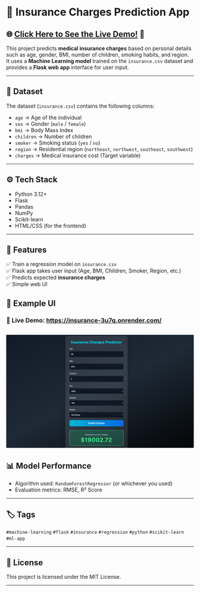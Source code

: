 # 🏥 Insurance Charges Prediction App
## 🌐 **<a href="https://insurance-3u7q.onrender.com/" target="_blank">Click Here to See the Live Demo!</a>** 🚀

This project predicts **medical insurance charges** based on personal details such as age, gender, BMI, number of children, smoking habits, and region.  
It uses a **Machine Learning model** trained on the `insurance.csv` dataset and provides a **Flask web app** interface for user input.

---

## 📂 Dataset
The dataset (`insurance.csv`) contains the following columns:

- `age` → Age of the individual  
- `sex` → Gender (`male` / `female`)  
- `bmi` → Body Mass Index  
- `children` → Number of children  
- `smoker` → Smoking status (`yes` / `no`)  
- `region` → Residential region (`northeast`, `northwest`, `southeast`, `southwest`)  
- `charges` → Medical insurance cost (Target variable)

---

## ⚙️ Tech Stack
- Python 3.12+
- Flask
- Pandas
- NumPy
- Scikit-learn
- HTML/CSS (for the frontend)

---

## 🚀 Features
✅ Train a regression model on `insurance.csv`  
✅ Flask app takes user input (Age, BMI, Children, Smoker, Region, etc.)  
✅ Predicts expected **insurance charges**  
✅ Simple web UI  



## 📸 Example UI
### 🔗 **Live Demo:** <a href="https://insurance-3u7q.onrender.com/" target="_blank">https://insurance-3u7q.onrender.com/</a>

![App Screenshot](screenshot.png)
---


## 📊 Model Performance
- Algorithm used: `RandomForestRegressor` (or whichever you used)
- Evaluation metrics: RMSE, R² Score

---

## 🏷️ Tags
`#machine-learning` `#flask` `#insurance` `#regression` `#python` `#scikit-learn` `#ml-app`  

---

## 📜 License
This project is licensed under the MIT License.

---
